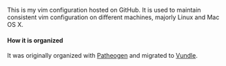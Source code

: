This is my vim configuration hosted on GitHub. It is used to maintain consistent vim configuration on different machines, majorly Linux and Mac OS X.

#### How it is organized

It was originally organized with [Patheogen](https://github.com/tpope/vim-pathogen) and migrated to [Vundle](https://github.com/gmarik/Vundle.vim).
